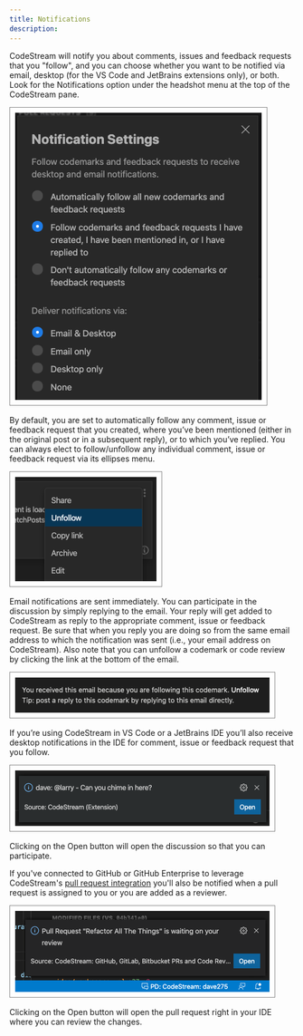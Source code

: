 ```yaml
---
title: Notifications
description: 
---
```


CodeStream will notify you about comments, issues and feedback requests that you
"follow", and you can choose whether you want to be notified via email, desktop
(for the VS Code and JetBrains extensions only), or both. Look for the
Notifications option under the headshot menu at the top of the CodeStream pane.

![Notification Settings](../assets/images/NotificationSettings2.png)

By default, you are set to automatically follow any comment, issue or feedback
request that you created, where you’ve been mentioned (either in the original
post or in a subsequent reply), or to which you’ve replied. You can always elect
to follow/unfollow any individual comment, issue or feedback request via its
ellipses menu.

![Unfollow](../assets/images/CodemarkMenu-Unfollow.png)

Email notifications are sent immediately. You can participate in the discussion
by simply replying to the email. Your reply will get added to CodeStream as
reply to the appropriate comment, issue or feedback request. Be sure that when
you reply you are doing so from the same email address to which the notification
was sent (i.e., your email address on CodeStream). Also note that you can
unfollow a codemark or code review by clicking the link at the bottom of the
email.

![Unfollow Via Email](../assets/images/UnfollowViaEmail.png)

If you’re using CodeStream in VS Code or a JetBrains IDE you’ll also receive
desktop notifications in the IDE for comment, issue or feedback request that you
follow.

![Desktop Notification](../assets/images/DesktopNotification2.png)

Clicking on the Open button will open the discussion so that you can
participate.

If you've connected to GitHub or GitHub Enterprise to leverage CodeStream's [pull request integration](../workflow/pull-requests) you'll also be notified when a pull request is assigned to you or you are added as a reviewer.

![Pull Request Notification](../assets/images/PullRequestNotification.png)

Clicking on the Open button will open the pull request right in your IDE where you can review the changes.
